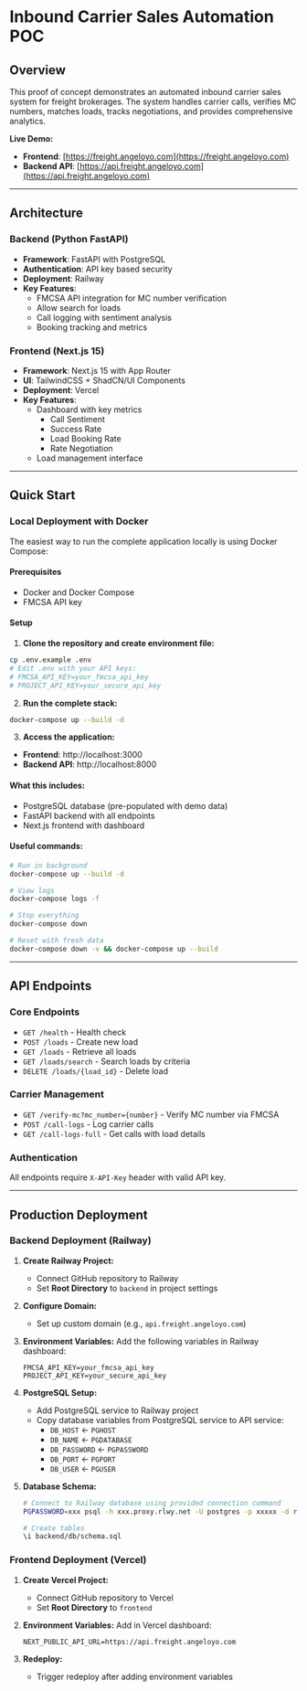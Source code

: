 # Inbound Carrier Sales Automation POC

## Overview

This proof of concept demonstrates an automated inbound carrier sales system for freight brokerages. The system handles carrier calls, verifies MC numbers, matches loads, tracks negotiations, and provides comprehensive analytics.

**Live Demo:**
- **Frontend**: [https://freight.angeloyo.com](https://freight.angeloyo.com)
- **Backend API**: [https://api.freight.angeloyo.com](https://api.freight.angeloyo.com)

---

## Architecture

### Backend (Python FastAPI)
- **Framework**: FastAPI with PostgreSQL
- **Authentication**: API key based security
- **Deployment**: Railway
- **Key Features**:
  - FMCSA API integration for MC number verification
  - Allow search for loads
  - Call logging with sentiment analysis
  - Booking tracking and metrics

### Frontend (Next.js 15)
- **Framework**: Next.js 15 with App Router
- **UI**: TailwindCSS + ShadCN/UI Components
- **Deployment**: Vercel
- **Key Features**:
  - Dashboard with key metrics
    - Call Sentiment
    - Success Rate
    - Load Booking Rate
    - Rate Negotiation
  - Load management interface


---

## Quick Start

### Local Deployment with Docker

The easiest way to run the complete application locally is using Docker Compose:

#### Prerequisites
- Docker and Docker Compose
- FMCSA API key

#### Setup
1. **Clone the repository and create environment file:**
```bash
cp .env.example .env
# Edit .env with your API keys:
# FMCSA_API_KEY=your_fmcsa_api_key
# PROJECT_API_KEY=your_secure_api_key
```

2. **Run the complete stack:**
```bash
docker-compose up --build -d
```

3. **Access the application:**
- **Frontend**: http://localhost:3000
- **Backend API**: http://localhost:8000

#### What this includes:
- PostgreSQL database (pre-populated with demo data)
- FastAPI backend with all endpoints
- Next.js frontend with dashboard

#### Useful commands:
```bash
# Run in background
docker-compose up --build -d

# View logs
docker-compose logs -f

# Stop everything
docker-compose down

# Reset with fresh data
docker-compose down -v && docker-compose up --build
```


---

## API Endpoints

### Core Endpoints
- `GET /health` - Health check
- `POST /loads` - Create new load
- `GET /loads` - Retrieve all loads
- `GET /loads/search` - Search loads by criteria
- `DELETE /loads/{load_id}` - Delete load

### Carrier Management
- `GET /verify-mc?mc_number={number}` - Verify MC number via FMCSA
- `POST /call-logs` - Log carrier calls
- `GET /call-logs-full` - Get calls with load details

### Authentication
All endpoints require `X-API-Key` header with valid API key.


---

## Production Deployment

### Backend Deployment (Railway)

1. **Create Railway Project:**
   - Connect GitHub repository to Railway
   - Set **Root Directory** to `backend` in project settings

2. **Configure Domain:**
   - Set up custom domain (e.g., `api.freight.angeloyo.com`)

3. **Environment Variables:**
   Add the following variables in Railway dashboard:
   ```
   FMCSA_API_KEY=your_fmcsa_api_key
   PROJECT_API_KEY=your_secure_api_key
   ```

4. **PostgreSQL Setup:**
   - Add PostgreSQL service to Railway project
   - Copy database variables from PostgreSQL service to API service:
     - `DB_HOST` ← `PGHOST`
     - `DB_NAME` ← `PGDATABASE`
     - `DB_PASSWORD` ← `PGPASSWORD`
     - `DB_PORT` ← `PGPORT`
     - `DB_USER` ← `PGUSER`

5. **Database Schema:**
   ```bash
   # Connect to Railway database using provided connection command
   PGPASSWORD=xxx psql -h xxx.proxy.rlwy.net -U postgres -p xxxxx -d railway

   # Create tables
   \i backend/db/schema.sql
   ```

### Frontend Deployment (Vercel)

1. **Create Vercel Project:**
   - Connect GitHub repository to Vercel
   - Set **Root Directory** to `frontend`

2. **Environment Variables:**
   Add in Vercel dashboard:
   ```
   NEXT_PUBLIC_API_URL=https://api.freight.angeloyo.com
   ```

3. **Redeploy:**
   - Trigger redeploy after adding environment variables
